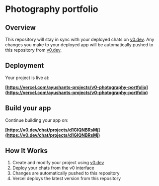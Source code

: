 # Photography portfolio

## Overview

This repository will stay in sync with your deployed chats on [v0.dev](https://v0.dev).
Any changes you make to your deployed app will be automatically pushed to this repository from [v0.dev](https://v0.dev).

## Deployment

Your project is live at:

**[https://vercel.com/ayushants-projects/v0-photography-portfolio](https://vercel.com/ayushants-projects/v0-photography-portfolio)**

## Build your app

Continue building your app on:

**[https://v0.dev/chat/projects/d1GIQNBRsMj](https://v0.dev/chat/projects/d1GIQNBRsMj)**

## How It Works

1. Create and modify your project using [v0.dev](https://v0.dev)
2. Deploy your chats from the v0 interface
3. Changes are automatically pushed to this repository
4. Vercel deploys the latest version from this repository
